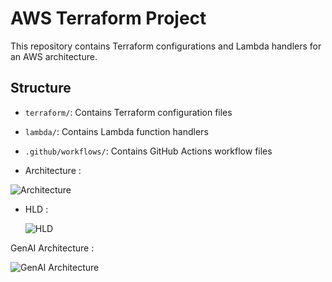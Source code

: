 # AWS Terraform Project

This repository contains Terraform configurations and Lambda handlers for an AWS architecture.

## Structure
- `terraform/`: Contains Terraform configuration files
- `lambda/`: Contains Lambda function handlers
- `.github/workflows/`: Contains GitHub Actions workflow files

- Architecture  :

![Architecture](https://github.com/user-attachments/assets/b1c9d916-ef45-4903-887c-c71e1f0c35e5)


- HLD :

  ![HLD](https://github.com/user-attachments/assets/15b3655d-b42f-42d5-a9e5-3307cd9cf47c)

GenAI Architecture :

![GenAI Architecture](https://github.com/user-attachments/assets/cd20f6f1-dd87-415e-a65e-04164d901c51)
